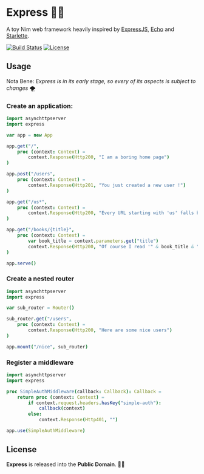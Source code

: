 
# Express 🚀🌘

A toy Nim web framework heavily inspired by [ExpressJS](https://expressjs.com/), [Echo](https://github.com/labstack/echo) and [Starlette](https://github.com/encode/starlette).


[![Build Status](https://api.travis-ci.org/ducdetronquito/express.svg?branch=master)](https://travis-ci.org/ducdetronquito/express) [![License](https://img.shields.io/badge/license-public%20domain-ff69b4.svg)](https://github.com/ducdetronquito/express#license)


## Usage

Nota Bene: *Express is in its early stage, so every of its aspects is subject to changes* 🌪️

### Create an application:

```nim
import asynchttpserver
import express

var app = new App

app.get("/",
    proc (context: Context) =
        context.Response(Http200, "I am a boring home page")
)

app.post("/users",
    proc (context: Context) =
        context.Response(Http201, "You just created a new user !")
)

app.get("/us*",
    proc (context: Context) =
        context.Response(Http200, "Every URL starting with 'us' falls back here.")
)

app.get("/books/{title}",
    proc (context: Context) =
        var book_title = context.parameters.get("title")
        context.Response(Http200, "Of course I read '" & book_title & "' !")
)

app.serve()
```

### Create a nested router

```nim
import asynchttpserver
import express

var sub_router = Router()

sub_router.get("/users",
    proc (context: Context) =
        context.Response(Http200, "Here are some nice users")
)

app.mount("/nice", sub_router)
```

### Register a middleware

```nim
import asynchttpserver
import express

proc SimpleAuthMiddleware(callback: Callback): Callback =
    return proc (context: Context) =
        if context.request.headers.hasKey("simple-auth"):
            callback(context)
        else:
            context.Response(Http401, "")

app.use(SimpleAuthMiddleware)
```


## License

**Express** is released into the **Public Domain**. 🎉🍻
